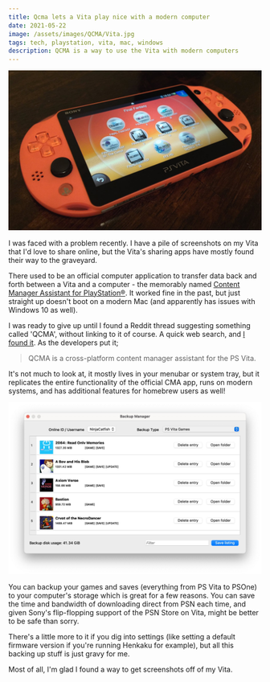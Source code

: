 ```yaml
---
title: Qcma lets a Vita play nice with a modern computer
date: 2021-05-22
image: /assets/images/QCMA/Vita.jpg
tags: tech, playstation, vita, mac, windows
description: QCMA is a way to use the Vita with modern computers
---
```


![QCMA icon on an orange gradient background](/assets/images/QCMA/Vita.jpg)

I was faced with a problem recently. I have a pile of screenshots on my Vita that I'd love to share online, but the Vita's sharing apps have mostly found their way to the graveyard. 

<!--more-->

There used to be an official computer application to transfer data back and forth between a Vita and a computer - the memorably named [Content Manager Assistant for PlayStation®](http://cma.dl.playstation.net/cma/mac/en/index.html). It worked fine in the past, but just straight up doesn't boot on a modern Mac (and apparently has issues with Windows 10 as well).

I was ready to give up until I found a Reddit thread suggesting something called 'QCMA', without linking to it of course. A quick web search, and [I found it](https://codestation.github.io/qcma/). As the developers put it; 
> QCMA is a cross-platform content manager assistant for the PS Vita.

It's not much to look at, it mostly lives in your menubar or system tray, but it replicates the entire functionality of the official CMA app, runs on modern systems, and has additional features for homebrew users as well!

![Backup Manager screenshot](/assets/images/QCMA/backupmanager.jpg)

You can backup your games and saves (everything from PS Vita to PSOne) to your computer's storage which is great for a few reasons. You can save the time and bandwidth of downloading direct from PSN each time, and given Sony's flip-flopping support of the PSN Store on Vita, might be better to be safe than sorry. 

There's a little more to it if you dig into settings (like setting a default firmware version if you're running Henkaku for example), but all this backing up stuff is just gravy for me. 

Most of all, I'm glad I found a way to get screenshots off of my Vita.